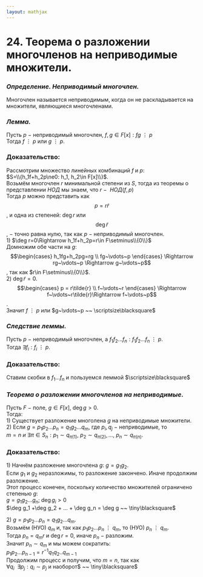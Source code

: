 ```yaml
---  
layout: mathjax  
---  
```

  
# 24. Теорема о разложении многочленов на неприводимые множители.  
  
### *Определение. Неприводимый многочлен.*  
Многочлен называется неприводимым, когда он не раскладывается на множители, являющиеся многочленами.  
  
### *Лемма.*  
Пусть $p~-~$неприводимый многочлен, $f,g\in F[x]:fg~\vdots~p$  
Тогда $f~\vdots~p$ или $g~\vdots~p$.  
  
### Доказательство:  
Рассмотрим множество линейных комбинаций $f$ и $p$:  
$S=\\{h_1f+h_2p\ne0: h_1, h_2\in F[x]\\}$.  
Возьмём многочлен $r$ минимальной степени из $S$, тогда из теоремы о представлении $НОД$ мы знаем, что $r~-~$ $НОД(f,p)$  
Тогда $p$ можно представить как $$p=r \tilde{r}$$, и одна из степеней: $\deg r$ или $$\deg \tilde{r}$$ $,~-~$точно равна нулю, так как $p~-~$неприводимый многочлен.  
$1)$ $\deg r=0\Rightarrow h_1f+h_2p=r\in F\setminus\\{0\\}$  
Домножим обе части на $g$:  
$$\begin{cases}  
h_1fg+h_2pg=rg  
\\  
fg~\vdots~p  
\end{cases} \Rightarrow  
rg~\vdots~p \Rightarrow g~\vdots~p$$, так как $r\in F\setminus\\{0\\}$.  
$2)$ $\deg \tilde{r}=0$.  
$$\begin{cases}  
p = r\tilde{r}  
\\  
f~\vdots~r  
\end{cases} \Rightarrow  
f~\vdots~r\tilde{r}\Rightarrow f~\vdots~p$$.  
Значит $f~\vdots~p$ или $g~\vdots~p ~~ \scriptsize\blacksquare$  
  
### *Следствие леммы.*  
Пусть $p~-~$неприводимый многочлен, а $f_1f_2...f_n:f_1f_2...f_n~\vdots~p$.  
Тогда $\exists f_i:f_i~\vdots~p$.  
  
### Доказательство:  
Ставим скобки в $f_1...f_n$ и пользуемся леммой  $\scriptsize\blacksquare$  
  
### *Теорема о разложении многочленов на неприводимые.*  
Пусть $F~-~$поле, $g\in F[x]$, $\deg g>0$.  
Тогда:  
$1)$ Существует разложение многолена $g$ на неприводимые множители.  
$2)$ Если $g=p_1p_2...p_n=q_1g_2...q_m$, где $p_i,q_j~-~$неприводимые, то  
$m=n~и~\exists\pi\in S_n: p_1\sim q_{\pi(1)},~p_2\sim q_{\pi(2)},...,~p_n\sim q_{\pi(n)}$.  
  
### Доказательство:  
$1)$ Начнём разложение многочлена $g$: $g=g_1g_2$.  
Если $g_1$  и $g_2$ неразложимы, то разложение закончено. Иначе продолжим разложение.  
Этот процесс конечен, поскольку количество множителей ограничено степенью $g$:  
$g=g_1g_2...g_n;~\deg g_i>0$  
$\deg g_1 +\deg g_2 + ... + \deg g_n = \deg g ~~ \tiny\blacksquare$  
  
$2)$ $g=p_1p_2...p_n=q_1g_2...q_m$.  
Возьмём (НУО) $q_m$ и, так как $p_1p_2...p_n~\vdots~q_m$, то (НУО) $p_n~\vdots~q_m$.  
Тогда $p_n=q_mr$ и $\deg r=0$, иначе $p_n~-~$разложим.  
Значит $p_n\sim q_m$ и мы можем сократить:  
$p_1p_2...p_{n-1}=r^{-1}q_1q_2..q_{m-1}$  
Продолжим процесс и получим, что $m=n$, так как  
$\forall q_i  ~~  \exists p_j: q_i \sim p_j$ и наоборот$ ~~ \tiny\blacksquare$  
